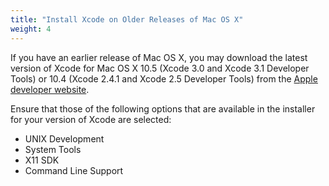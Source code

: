```yaml
---
title: "Install Xcode on Older Releases of Mac OS X"
weight: 4
---
```



If you have an earlier release of Mac OS X, you may download the latest version of Xcode for Mac OS X 10.5 (Xcode 3.0 and Xcode 3.1 Developer Tools) or 10.4 (Xcode 2.4.1 and Xcode 2.5 Developer Tools) from the [Apple developer website](https://developer.apple.com/downloads/index.action).

Ensure that those of the following options that are available in the installer for your version of Xcode are selected:

- UNIX Development
- System Tools
- X11 SDK
- Command Line Support
